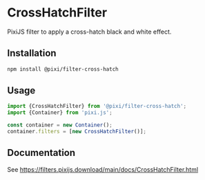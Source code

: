 # CrossHatchFilter

PixiJS filter to apply a cross-hatch black and white effect.

## Installation

```bash
npm install @pixi/filter-cross-hatch
```

## Usage

```js
import {CrossHatchFilter} from '@pixi/filter-cross-hatch';
import {Container} from 'pixi.js';

const container = new Container();
container.filters = [new CrossHatchFilter()];
```

## Documentation

See https://filters.pixijs.download/main/docs/CrossHatchFilter.html